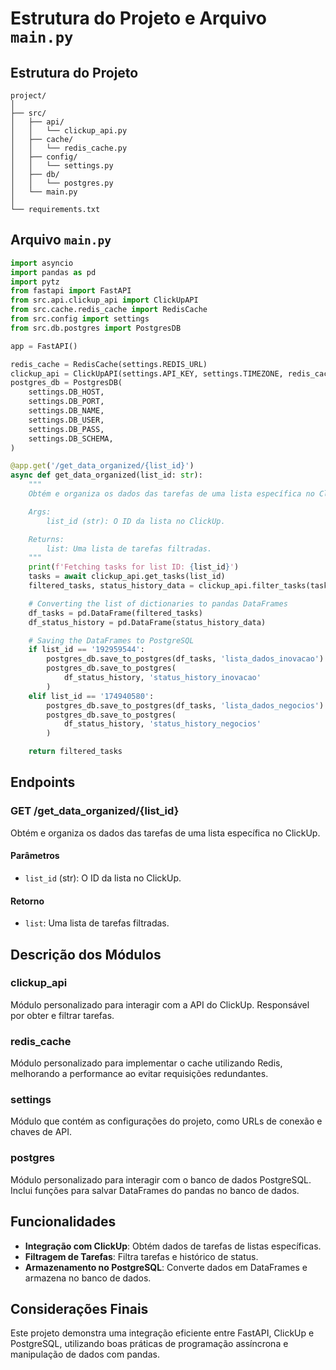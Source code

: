 # Estrutura do Projeto e Arquivo `main.py`

## Estrutura do Projeto

```plaintext
project/
│
├── src/
│   ├── api/
│   │   └── clickup_api.py
│   ├── cache/
│   │   └── redis_cache.py
│   ├── config/
│   │   └── settings.py
│   ├── db/
│   │   └── postgres.py
│   └── main.py
│
└── requirements.txt
```

## Arquivo `main.py`

```python
import asyncio
import pandas as pd
import pytz
from fastapi import FastAPI
from src.api.clickup_api import ClickUpAPI
from src.cache.redis_cache import RedisCache
from src.config import settings
from src.db.postgres import PostgresDB

app = FastAPI()

redis_cache = RedisCache(settings.REDIS_URL)
clickup_api = ClickUpAPI(settings.API_KEY, settings.TIMEZONE, redis_cache)
postgres_db = PostgresDB(
    settings.DB_HOST,
    settings.DB_PORT,
    settings.DB_NAME,
    settings.DB_USER,
    settings.DB_PASS,
    settings.DB_SCHEMA,
)

@app.get('/get_data_organized/{list_id}')
async def get_data_organized(list_id: str):
    """
    Obtém e organiza os dados das tarefas de uma lista específica no ClickUp.

    Args:
        list_id (str): O ID da lista no ClickUp.

    Returns:
        list: Uma lista de tarefas filtradas.
    """
    print(f'Fetching tasks for list ID: {list_id}')
    tasks = await clickup_api.get_tasks(list_id)
    filtered_tasks, status_history_data = clickup_api.filter_tasks(tasks)

    # Converting the list of dictionaries to pandas DataFrames
    df_tasks = pd.DataFrame(filtered_tasks)
    df_status_history = pd.DataFrame(status_history_data)

    # Saving the DataFrames to PostgreSQL
    if list_id == '192959544':
        postgres_db.save_to_postgres(df_tasks, 'lista_dados_inovacao')
        postgres_db.save_to_postgres(
            df_status_history, 'status_history_inovacao'
        )
    elif list_id == '174940580':
        postgres_db.save_to_postgres(df_tasks, 'lista_dados_negocios')
        postgres_db.save_to_postgres(
            df_status_history, 'status_history_negocios'
        )

    return filtered_tasks
```

## Endpoints

### GET /get_data_organized/{list_id}

Obtém e organiza os dados das tarefas de uma lista específica no ClickUp.

#### Parâmetros

- `list_id` (str): O ID da lista no ClickUp.

#### Retorno

- `list`: Uma lista de tarefas filtradas.

## Descrição dos Módulos

### clickup_api

Módulo personalizado para interagir com a API do ClickUp. Responsável por obter e filtrar tarefas.

### redis_cache

Módulo personalizado para implementar o cache utilizando Redis, melhorando a performance ao evitar requisições redundantes.

### settings

Módulo que contém as configurações do projeto, como URLs de conexão e chaves de API.

### postgres

Módulo personalizado para interagir com o banco de dados PostgreSQL. Inclui funções para salvar DataFrames do pandas no banco de dados.

## Funcionalidades

- **Integração com ClickUp**: Obtém dados de tarefas de listas específicas.
- **Filtragem de Tarefas**: Filtra tarefas e histórico de status.
- **Armazenamento no PostgreSQL**: Converte dados em DataFrames e armazena no banco de dados.

## Considerações Finais

Este projeto demonstra uma integração eficiente entre FastAPI, ClickUp e PostgreSQL, utilizando boas práticas de programação assíncrona e manipulação de dados com pandas.